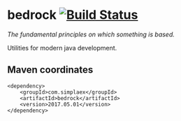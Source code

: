 # bedrock [![Build Status](https://travis-ci.org/simplaex/bedrock.svg?branch=master)](https://travis-ci.org/simplaex/bedrock)

*The fundamental principles on which something is based.*

Utilities for modern java development. 

## Maven coordinates

    <dependency>
        <groupId>com.simplaex</groupId>
        <artifactId>bedrock</artifactId>
        <version>2017.05.01</version>
    </dependency>

